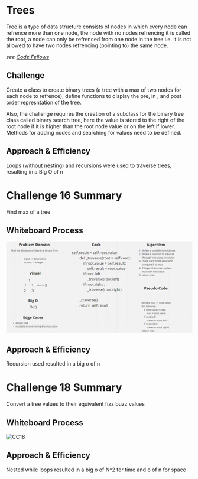 # Trees
Tree is a type of data structure consists of nodes in which every node can refrence more than one node, the node with no nodes refrencing it is called the root, a node can only be refrenced from one node in the tree i.e. it is not allowed to have two nodes refrencing (pointing to) the same node.

*see [Code Fellows](https://codefellows.github.io/common_curriculum/data_structures_and_algorithms/Code_401/class-15/resources/Trees.html)*

## Challenge
Create a class to create binary trees (a tree with a max of two nodes for each node to refrence), define functions to display the pre, in , and post order represntation of the tree.

Also, the challenge requires the creation of a subclass for the binary tree class called binary search tree, here the value is stored to the right of the root node if it is higher than the root node value or on the left if lower. Methods for adding nodes and searching for values need to be defined.

## Approach & Efficiency
Loops (without nesting) and recursions were used to traverse trees, resulting in a Big O of n

# Challenge 16 Summary
Find max of a tree

## Whiteboard Process
![CC16](trees/CC16.png)

## Approach & Efficiency
Recursion used resulted in a big o of n

# Challenge 18 Summary
Convert a tree values to their equivalent fizz buzz values
## Whiteboard Process
![CC18]('trees/CC18.png')

## Approach & Efficiency
Nested while loops resulted in a big o of N^2 for time and o of n for space



